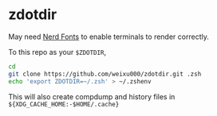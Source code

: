 # zdotdir

May need [Nerd Fonts](https://www.nerdfonts.com/font-downloads) to enable terminals to render correctly.

To this repo as your `$ZDOTDIR`,
```sh
cd
git clone https://github.com/weixu000/zdotdir.git .zsh
echo 'export ZDOTDIR=~/.zsh' > ~/.zshenv
```

This will also create compdump and history files in `${XDG_CACHE_HOME:-$HOME/.cache}`